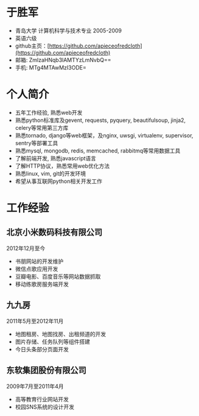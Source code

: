 # 于胜军

* 青岛大学 计算机科学与技术专业 2005-2009
* 英语六级
* github主页：[https://github.com/apieceofredcloth](https://github.com/apieceofredcloth)
* 邮箱: ZmlzaHNqb3lAMTYzLmNvbQ== 
* 手机: MTg4MTAwMzI3ODE= 


# 个人简介

* 五年工作经验, 熟悉web开发
* 熟悉python标准库及gevent, requests, pyquery, beautifulsoup, jinja2, celery等常用第三方库
* 熟悉tornado, django等web框架，及nginx, uwsgi, virtualenv, supervisor, sentry等部署工具
* 熟悉mysql, mongodb, redis, memcached, rabbitmq等常用数据工具
* 了解前端开发, 熟悉javascript语言
* 了解HTTP协议，熟悉常用web优化方法
* 熟悉linux, vim, git的开发环境
* 希望从事互联网python相关开发工作

# 工作经验

## 北京小米数码科技有限公司

2012年12月至今

* 书朋网站的开发维护
* 微信点歌应用开发
* 豆瓣电影、百度音乐等网站数据抓取
* 移动练歌房服务端开发


## 九九房

2011年5月至2012年11月

* 地图租房、地图找房、出租频道的开发
* 图片存储、任务队列等组件搭建
* 今日头条部分页面开发

## 东软集团股份有限公司

2009年7月至2011年4月

* 高等教育行业网站开发
* 校园SNS系统的设计开发
